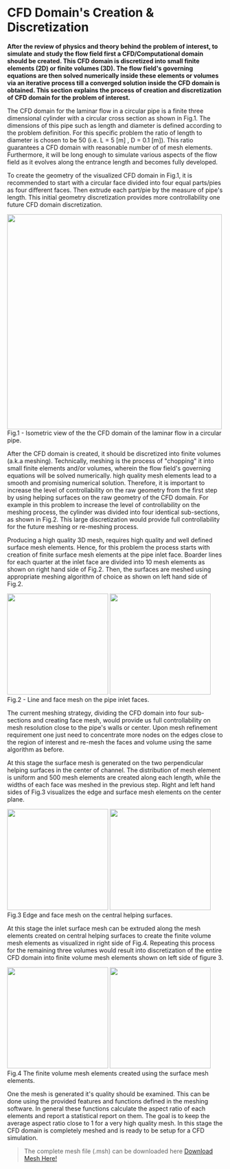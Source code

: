 # CFD Domain's Creation & Discretization

**After the review of physics and theory behind the problem of interest, to simulate and study the flow field first a CFD/Computational domain should be created. This CFD domain is discretized into small finite elements (2D) or finite volumes (3D). The flow field's governing equations are then solved numerically inside these elements or volumes via an iterative process till a converged solution inside the CFD domain is obtained. This section explains the process of creation and discretization of CFD domain for the problem of interest.**

The CFD domain for the laminar flow in a circular pipe is a finite three dimensional cylinder with a circular cross section as shown in Fig.1. The dimensions of this pipe such as length and diameter is defined according to the problem definition. For this specific problem the ratio of length to diameter is chosen to be 50 (i.e. L = 5 [m] , D = 0.1 [m]). This ratio guarantees a CFD domain with reasonable number of of mesh elements. Furthermore, it will be long enough to simulate various aspects of the flow field as it evolves along the entrance length and becomes fully developed.

To create the geometry of the visualized CFD domain in Fig.1, it is recommended to start with a circular face divided into four equal parts/pies as four different faces. Then extrude each part/pie by the measure of pipe's length. This initial geometry discretization provides more controllability one future CFD domain discretization.

<img src="./Images/CFD_domain_full.png" width="500">
</br>
Fig.1 - Isometric view of the the CFD domain of the laminar flow in a circular pipe.

After the CFD domain is created, it should be discretized into finite volumes (a.k.a meshing). Technically, meshing is the process of "chopping" it into small finite elements and/or volumes, wherein the flow field's governing equations will be solved numerically. high quality mesh elements lead to a smooth and promising numerical solution. Therefore, it is important to increase the level of controllability on the raw geometry from the first step by using helping surfaces on the raw geometry of the CFD domain. For example in this problem to increase the level of controllability on the meshing process, the cylinder was divided into four identical sub-sections, as shown in Fig.2. This large discretization would provide full controllability for the future meshing or re-meshing process.

Producing a high quality 3D mesh, requires high quality and well defined surface mesh elements. Hence, for this problem the process starts with creation of finite surface mesh elements at the pipe inlet face. Boarder lines for each quarter at the inlet face are divided into 10 mesh elements as shown on right hand side of Fig.2. Then, the surfaces are meshed using appropriate meshing algorithm of choice as shown on left hand side of Fig.2.

<img src="./Images/CFD_domain_inlet_linemesh.png" width="235"> <img src="./Images/CFD_domain_inlet_facemesh.png" width="235">
</br>
Fig.2 - Line and face mesh on the pipe inlet faces.

The current meshing strategy, dividing the CFD domain into four sub-sections and creating face mesh, would provide us full controllability on mesh resolution close to the pipe's walls or center. Upon mesh refinement requirement one just need to concentrate more nodes on the edges close to the region of interest and re-mesh the faces and volume using the same algorithm as before.

At this stage the surface mesh is generated on the two perpendicular helping surfaces in the center of channel. The distribution of mesh element is uniform and 500 mesh elements are created along each length, while the widths of each face was meshed in the previous step. Right and left hand sides of Fig.3 visualizes the edge and surface mesh elements on the center plane.

<img src="./Images/CFD_domain_center_linemesh.png" width="235">
<img src="./Images/CFD_domain_center_facemesh.png" width="235">
</br>
Fig.3 Edge and face mesh on the central helping surfaces.

At this stage the inlet surface mesh can be extruded along the mesh elements created on central helping surfaces to create the finite volume mesh elements as visualized in right side of Fig.4. Repeating this process for the remaining three volumes would result into discretization of the entire CFD domain into finite volume mesh elements shown on left side of figure 3.

<img src="./Images/CFD_domain_halve_vol_mesh.png" width="235">
<img src="./Images/CFD_domain_cut_vol_mesh.png" width="235">
</br>
Fig.4 The finite volume mesh elements created using the surface mesh elements.

One the mesh is generated it's quality should be examined. This can be done using the provided features and functions defined in the meshing software. In general these functions calculate the aspect ratio of each elements and report a statistical report on them. The goal is to keep the average aspect ratio close to 1 for a very high quality mesh. In this stage the CFD domain is completely meshed and is ready to be setup for a CFD simulation.

<More explanations can be added here on the concept of mesh examination.>



> The complete mesh file (.msh) can be downloaded here [Download Mesh Here!](link)
